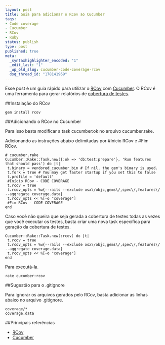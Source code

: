 ```yaml
--- 
layout: post
title: Guia para adicionar o RCov ao Cucumber
tags: 
- Code coverage
- Cucumber
- RCov
- Ruby
status: publish
type: post
published: true
meta: 
  _syntaxhighlighter_encoded: "1"
  _edit_last: "1"
  _wp_old_slug: cucumber-code-coverage-rcov
  dsq_thread_id: "178141969"
---
```

Esse post é um guia rápido para utilizar o [RCov](https://github.com/relevance/rcov) com [Cucumber](http://cukes.info/). O RCov é uma ferramenta para gerar relatórios de [cobertura de testes](http://en.wikipedia.org/wiki/Code_coverage).

##Instalação do RCov

    gem install rcov

##Adicionando o RCov no Cucumber

Para isso basta modificar a task cucumber:ok no arquivo cucumber.rake. 

Adicionando as instruções abaixo delimitadas por #Inicio RCov e #Fim RCov.

    # cucumber.rake
    Cucumber::Rake::Task.new({:ok => 'db:test:prepare'}, 'Run features that should pass') do |t|
     t.binary = vendored_cucumber_bin # If nil, the gem's binary is used.
     t.fork = true # You may get faster startup if you set this to false
     t.profile = 'default'
     #Início RCov - CODE COVERAGE
     t.rcov = true
     t.rcov_opts = %w{--rails --exclude osx\/objc,gems\/,spec\/,features\/ --aggregate coverage.data}
     t.rcov_opts << %[-o "coverage"]
     #Fim RCov - CODE COVERAGE
    end

Caso você não queira que seja gerada a cobertura de testes todas as vezes que você executar os testes, basta criar uma nova task específica para geração da cobertura de testes.

    Cucumber::Rake::Task.new(:rcov) do |t|
     t.rcov = true
     t.rcov_opts = %w{--rails --exclude osx\/objc,gems\/,spec\/,features\/ --aggregate coverage.data}
     t.rcov_opts << %[-o "coverage"]
    end

Para executá-la.

    rake cucumber:rcov

##Sugestão para o .gitignore

Para ignorar os arquivos gerados pelo RCov, basta adicionar as linhas abaixo no arquivo .gitignore.

    coverage/*
    coverage.data

##Principais referências

* [RCov](http://github.com/relevance/rcov)
* [Cucumber](http://cukes.info)